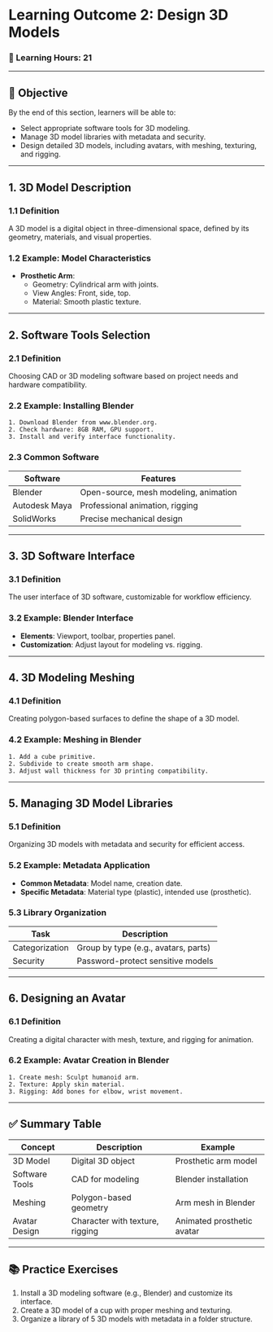 # **Learning Outcome 2: Design 3D Models**

### 📘 Learning Hours: 21

---

## 📌 Objective

By the end of this section, learners will be able to:
- Select appropriate software tools for 3D modeling.
- Manage 3D model libraries with metadata and security.
- Design detailed 3D models, including avatars, with meshing, texturing, and rigging.

---

## 1. **3D Model Description**

### 1.1 Definition
A 3D model is a digital object in three-dimensional space, defined by its geometry, materials, and visual properties.

### 1.2 Example: Model Characteristics
- **Prosthetic Arm**:
  - Geometry: Cylindrical arm with joints.
  - View Angles: Front, side, top.
  - Material: Smooth plastic texture.

---

## 2. **Software Tools Selection**

### 2.1 Definition
Choosing CAD or 3D modeling software based on project needs and hardware compatibility.

### 2.2 Example: Installing Blender
```plaintext
1. Download Blender from www.blender.org.
2. Check hardware: 8GB RAM, GPU support.
3. Install and verify interface functionality.
```

### 2.3 Common Software
| Software       | Features                              |
|----------------|---------------------------------------|
| Blender        | Open-source, mesh modeling, animation |
| Autodesk Maya  | Professional animation, rigging       |
| SolidWorks     | Precise mechanical design             |

---

## 3. **3D Software Interface**

### 3.1 Definition
The user interface of 3D software, customizable for workflow efficiency.

### 3.2 Example: Blender Interface
- **Elements**: Viewport, toolbar, properties panel.
- **Customization**: Adjust layout for modeling vs. rigging.

---

## 4. **3D Modeling Meshing**

### 4.1 Definition
Creating polygon-based surfaces to define the shape of a 3D model.

### 4.2 Example: Meshing in Blender
```plaintext
1. Add a cube primitive.
2. Subdivide to create smooth arm shape.
3. Adjust wall thickness for 3D printing compatibility.
```

---

## 5. **Managing 3D Model Libraries**

### 5.1 Definition
Organizing 3D models with metadata and security for efficient access.

### 5.2 Example: Metadata Application
- **Common Metadata**: Model name, creation date.
- **Specific Metadata**: Material type (plastic), intended use (prosthetic).

### 5.3 Library Organization
| Task               | Description                        |
|--------------------|------------------------------------|
| Categorization     | Group by type (e.g., avatars, parts) |
| Security           | Password-protect sensitive models  |

---

## 6. **Designing an Avatar**

### 6.1 Definition
Creating a digital character with mesh, texture, and rigging for animation.

### 6.2 Example: Avatar Creation in Blender
```plaintext
1. Create mesh: Sculpt humanoid arm.
2. Texture: Apply skin material.
3. Rigging: Add bones for elbow, wrist movement.
```

---

## ✅ Summary Table
| Concept               | Description                              | Example                        |
|-----------------------|------------------------------------------|--------------------------------|
| 3D Model              | Digital 3D object                        | Prosthetic arm model           |
| Software Tools        | CAD for modeling                         | Blender installation           |
| Meshing               | Polygon-based geometry                   | Arm mesh in Blender            |
| Avatar Design         | Character with texture, rigging          | Animated prosthetic avatar     |

---

## 📚 Practice Exercises
1. Install a 3D modeling software (e.g., Blender) and customize its interface.
2. Create a 3D model of a cup with proper meshing and texturing.
3. Organize a library of 5 3D models with metadata in a folder structure.